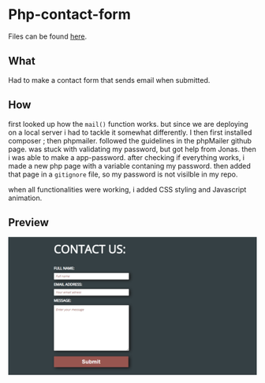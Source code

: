 # Php-contact-form
Files can be found [here](https://github.com/krisderycke/php-contact).

## What 
Had to make a contact form that sends email when submitted.

## How
first looked up how the `mail()` function works. but since we are deploying on a local server i had to tackle it somewhat differently. I then first installed composer ; then phpmailer.
followed the guidelines in the phpMailer github page.
was stuck with validating my password, but got help from Jonas.  then i was able to make a app-password.
after checking if everything works, i made a new php page with a variable contaning my password. then added that page in a `gitignore` file, so my password is not visilble in my repo.

when all functionalities were working, i added CSS styling and Javascript animation.

## Preview
![screenschot](capture.png)